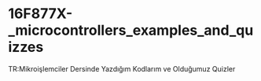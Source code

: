 # 16F877X-_microcontrollers_examples_and_quizzes
TR:Mikroişlemciler Dersinde Yazdığım Kodlarım ve Olduğumuz Quizler
